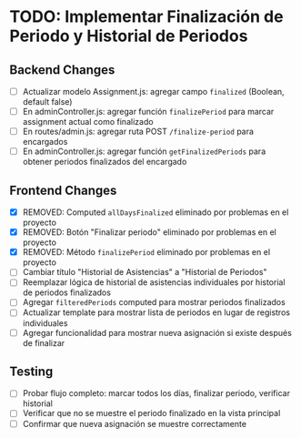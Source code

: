 # TODO: Implementar Finalización de Periodo y Historial de Periodos

## Backend Changes
- [ ] Actualizar modelo Assignment.js: agregar campo `finalized` (Boolean, default false)
- [ ] En adminController.js: agregar función `finalizePeriod` para marcar assignment actual como finalizado
- [ ] En routes/admin.js: agregar ruta POST `/finalize-period` para encargados
- [ ] En adminController.js: agregar función `getFinalizedPeriods` para obtener periodos finalizados del encargado

## Frontend Changes
- [x] REMOVED: Computed `allDaysFinalized` eliminado por problemas en el proyecto
- [x] REMOVED: Botón "Finalizar periodo" eliminado por problemas en el proyecto
- [x] REMOVED: Método `finalizePeriod` eliminado por problemas en el proyecto
- [ ] Cambiar título "Historial de Asistencias" a "Historial de Periodos"
- [ ] Reemplazar lógica de historial de asistencias individuales por historial de periodos finalizados
- [ ] Agregar `filteredPeriods` computed para mostrar periodos finalizados
- [ ] Actualizar template para mostrar lista de periodos en lugar de registros individuales
- [ ] Agregar funcionalidad para mostrar nueva asignación si existe después de finalizar

## Testing
- [ ] Probar flujo completo: marcar todos los días, finalizar periodo, verificar historial
- [ ] Verificar que no se muestre el periodo finalizado en la vista principal
- [ ] Confirmar que nueva asignación se muestre correctamente
